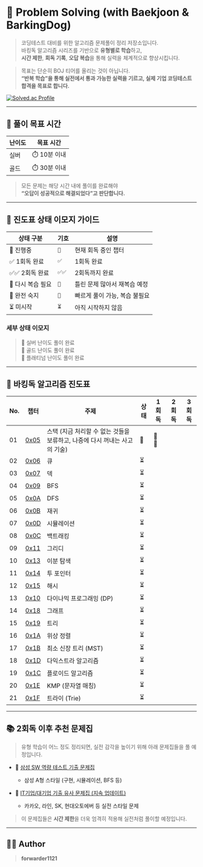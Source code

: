 # 🧠 Problem Solving (with Baekjoon & BarkingDog)

> 코딩테스트 대비를 위한 알고리즘 문제풀이 정리 저장소입니다.  
> 바킹독 알고리즘 시리즈를 기반으로 **유형별로 학습**하고,  
> **시간 제한**, **회독 기록**, **오답 복습**을 통해 실력을 체계적으로 향상시킵니다.

> 목표는 단순히 BOJ 티어를 올리는 것이 아닙니다.  
> **“반복 학습”을 통해 실전에서 통과 가능한 실력을 기르고, 실제 기업 코딩테스트 합격을 목표로 합니다.**

[![Solved.ac Profile](http://mazassumnida.wtf/api/v2/generate_badge?boj=forwarder1121)](https://solved.ac/forwarder1121/)

---

## 🎯 풀이 목표 시간

| 난이도 | 목표 시간     |
|--------|----------------|
| 실버   | ⏱️ 10분 이내  |
| 골드   | ⏱️ 30분 이내  |

> 모든 문제는 해당 시간 내에 풀이를 완료해야  
> **“오답이 성공적으로 해결되었다”고 판단합니다.**

---

## 🧩 진도표 상태 이모지 가이드

| 상태 구분         | 기호   | 설명                          |
|-------------------|--------|-------------------------------|
| 🔄 진행중         | `🔄`   | 현재 회독 중인 챕터          |
| ✅ 1회독 완료     | `✅`   | 1회독 완료                   |
| ✅✅ 2회독 완료   | `✅✅` | 2회독까지 완료               |
| 🔁 다시 복습 필요 | `🔁`   | 틀린 문제 많아서 재복습 예정 |
| 🚀 완전 숙지      | `🚀`   | 빠르게 풀이 가능, 복습 불필요 |
| ⏳ 미시작          | `⏳`   | 아직 시작하지 않음           |

### 세부 상태 이모지  
> 🥈 실버 난이도 풀이 완료	   
> 🥇 골드 난이도 풀이 완료    
> 💎 플래티넘 난이도 풀이 완료    

---

## 📌 바킹독 알고리즘 진도표

| No. | 챕터 | 주제                      | 상태  | 1회독       | 2회독       | 3회독       |
|-----|-------|---------------------------|--------|-------------|-------------|-------------|
| 01  | [0x05](https://www.acmicpc.net/workbook/view/7309)  | 스택   (지금 처리할 수 없는 것들을 보류하고, 나중에 다시 꺼내는 사고의 기술)                   | 🔄 |      🥈 🥇      |             |             | 
| 02  | [0x06](https://www.acmicpc.net/workbook/view/7310)  | 큐                        | ⏳ |             |             |             |
| 03  | [0x07](https://www.acmicpc.net/workbook/view/7311)  | 덱                        | ⏳ |             |             |             |
| 04  | [0x09](https://www.acmicpc.net/workbook/view/7313)  | BFS                       | ⏳ |             |             |             |
| 05  | [0x0A](https://www.acmicpc.net/workbook/view/7314)  | DFS                       | ⏳ |             |             |             |
| 06  | [0x0B](https://www.acmicpc.net/workbook/view/7314)  | 재귀                      | ⏳ |             |             |             |
| 07  | [0x0D](https://www.acmicpc.net/workbook/view/7316)  | 시뮬레이션                | ⏳ |             |             |             |
| 08  | [0x0C](https://www.acmicpc.net/workbook/view/7315)  | 백트래킹                  | ⏳ |             |             |             |
| 09  | [0x11](https://www.acmicpc.net/workbook/view/7320)  | 그리디                    | ⏳ |             |             |             |
| 10  | [0x13](https://www.acmicpc.net/workbook/view/8400)  | 이분 탐색                 | ⏳ |             |             |             |
| 11  | [0x14](https://www.acmicpc.net/workbook/view/8709)  | 투 포인터                 | ⏳ |             |             |             |
| 12  | [0x15](https://www.acmicpc.net/workbook/view/9063)  | 해시                      | ⏳ |             |             |             |
| 13  | [0x10](https://www.acmicpc.net/workbook/view/7319)  | 다이나믹 프로그래밍 (DP) | ⏳ |             |             |             |
| 14  | [0x18](https://www.acmicpc.net/workbook/view/9562)  | 그래프                    | ⏳ |             |             |             |
| 15  | [0x19](https://www.acmicpc.net/workbook/view/9657)  | 트리                      | ⏳ |             |             |             |
| 16  | [0x1A](https://www.acmicpc.net/workbook/view/9738)  | 위상 정렬                 | ⏳ |             |             |             |
| 17  | [0x1B](https://www.acmicpc.net/workbook/view/9907)  | 최소 신장 트리 (MST)      | ⏳ |             |             |             |
| 18  | [0x1D](https://www.acmicpc.net/workbook/view/10433) | 다익스트라 알고리즘       | ⏳ |             |             |             |
| 19  | [0x1C](https://www.acmicpc.net/workbook/view/10318) | 플로이드 알고리즘         | ⏳ |             |             |             |
| 20  | [0x1E](https://www.acmicpc.net/workbook/view/12205) | KMP (문자열 매칭)         | ⏳ |             |             |             |
| 21  | [0x1F](https://www.acmicpc.net/workbook/view/12649) | 트라이 (Trie)             | ⏳ |             |             |             |

---

## 📚 2회독 이후 추천 문제집

> 유형 학습이 어느 정도 정리되면, 실전 감각을 높이기 위해 아래 문제집들을 풀 예정입니다.

- 🔗 [삼성 SW 역량 테스트 기출 문제집](https://www.acmicpc.net/workbook/view/1152)  
  - 삼성 A형 스타일 (구현, 시뮬레이션, BFS 등)

- 🔗 [IT기업/대기업 기출 유사 문제집 (지속 업데이트)](https://www.acmicpc.net/workbook/view/8708)  
  - 카카오, 라인, SK, 현대오토에버 등 실전 스타일 문제

> 이 문제집들은 **시간 제한**을 더욱 엄격히 적용해 실전처럼 풀이할 예정입니다.

---

## 🧑‍💻 Author

> **forwarder1121**

